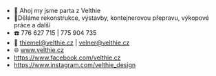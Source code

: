 - 👋 Ahoj my jsme parta z Velthie
- 👷Děláme rekonstrukce, výstavby, kontejnerovou přepravu, výkopové práce a další
- ☎️ 776 627 715 | 775 904 735
- 📧 thiemel@velthie.cz | velner@velthie.cz
- 🌐 www.velthie.cz
- https://www.facebook.com/velthie.cz
- https://www.instagram.com/velthie_design


<!---
Velthie/Velthie is a ✨ special ✨ repository because its `README.md` (this file) appears on your GitHub profile.
You can click the Preview link to take a look at your changes.
--->
